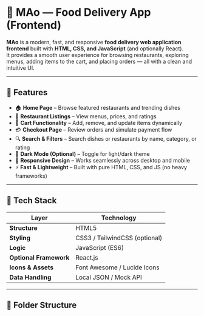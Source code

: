 # 🍔 MAo — Food Delivery App (Frontend)

**MAo** is a modern, fast, and responsive **food delivery web application frontend** built with **HTML, CSS, and JavaScript** (and optionally React).  
It provides a smooth user experience for browsing restaurants, exploring menus, adding items to the cart, and placing orders — all with a clean and intuitive UI.

---

## 🚀 Features

- 🏠 **Home Page** – Browse featured restaurants and trending dishes  
- 🍱 **Restaurant Listings** – View menus, prices, and ratings  
- 🛒 **Cart Functionality** – Add, remove, and update items dynamically  
- 💳 **Checkout Page** – Review orders and simulate payment flow  
- 🔍 **Search & Filters** – Search dishes or restaurants by name, category, or rating  
- 🌙 **Dark Mode (Optional)** – Toggle for light/dark theme  
- 📱 **Responsive Design** – Works seamlessly across desktop and mobile  
- ⚡ **Fast & Lightweight** – Built with pure HTML, CSS, and JS (no heavy frameworks)

---

## 🧩 Tech Stack

| Layer | Technology |
|--------|-------------|
| **Structure** | HTML5 |
| **Styling** | CSS3 / TailwindCSS (optional) |
| **Logic** | JavaScript (ES6) |
| **Optional Framework** | React.js |
| **Icons & Assets** | Font Awesome / Lucide Icons |
| **Data Handling** | Local JSON / Mock API |

---

## 📁 Folder Structure

